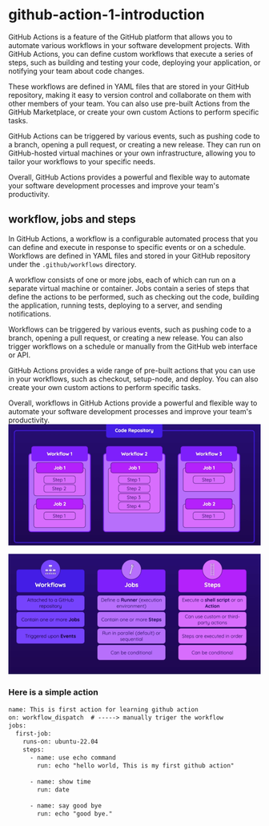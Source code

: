 # github-action-1-introduction
GitHub Actions is a feature of the GitHub platform that allows you to automate various workflows in your software development projects. With GitHub Actions, you can define custom workflows that execute a series of steps, such as building and testing your code, deploying your application, or notifying your team about code changes.

These workflows are defined in YAML files that are stored in your GitHub repository, making it easy to version control and collaborate on them with other members of your team. You can also use pre-built Actions from the GitHub Marketplace, or create your own custom Actions to perform specific tasks.

GitHub Actions can be triggered by various events, such as pushing code to a branch, opening a pull request, or creating a new release. They can run on GitHub-hosted virtual machines or your own infrastructure, allowing you to tailor your workflows to your specific needs.

Overall, GitHub Actions provides a powerful and flexible way to automate your software development processes and improve your team's productivity.

## workflow, jobs and steps
In GitHub Actions, a workflow is a configurable automated process that you can define and execute in response to specific events or on a schedule. Workflows are defined in YAML files and stored in your GitHub repository under the `.github/workflows` directory.

A workflow consists of one or more jobs, each of which can run on a separate virtual machine or container. Jobs contain a series of steps that define the actions to be performed, such as checking out the code, building the application, running tests, deploying to a server, and sending notifications.

Workflows can be triggered by various events, such as pushing code to a branch, opening a pull request, or creating a new release. You can also trigger workflows on a schedule or manually from the GitHub web interface or API.

GitHub Actions provides a wide range of pre-built actions that you can use in your workflows, such as checkout, setup-node, and deploy. You can also create your own custom actions to perform specific tasks.

Overall, workflows in GitHub Actions provide a powerful and flexible way to automate your software development processes and improve your team's productivity.
![image1](image/1.png)



![image2](image/2.PNG)

### Here is a simple action
```
name: This is first action for learning github action
on: workflow_dispatch  # -----> manually triger the workflow
jobs:
  first-job:
    runs-on: ubuntu-22.04
    steps:
      - name: use echo command
        run: echo "hello world, This is my first github action"
      
      - name: show time
        run: date
        
      - name: say good bye
        run: echo "good bye."



```